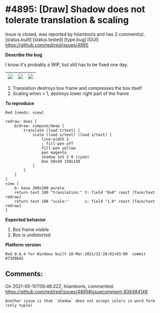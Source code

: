 
#4895: [Draw] Shadow does not tolerate translation & scaling
================================================================================
Issue is closed, was reported by hiiamboris and has 2 comment(s).
[status.built] [status.tested] [type.bug] [GUI]
<https://github.com/red/red/issues/4895>

**Describe the bug**

I know it's probably a WIP, but still has to be fixed one day.

| ![](https://i.gyazo.com/2d0ef78f7b86a3989b1fe8b62c277a69.gif) | ![](https://i.gyazo.com/ba6c4e276ba5da9694c118e30294ede3.gif) | ![](https://i.gyazo.com/8a58023addc9f7912fa75237ceaa9d32.gif) |
| - | - | - |

1. Translation destroys box frame and compresses the box itself
2. Scaling when > 1, destroys lower right part of the frame

**To reproduce**
```
Red [needs: view]

redraw: does [
	b/draw: compose/deep [
		translate (load t/text) [
			scale (load s/text) (load s/text) [
				line-width 2
				; fill-pen off
				fill-pen yellow
				pen magenta
				shadow 3x5 2 0 (cyan)
				box 50x50 150x150
			]
		]
	]
]
view [
	b: base 200x200 purple 
	return text 100 "translation:" t: field "0x0" react [face/text redraw]
	return text 100 "scale:"       s: field "1.0" react [face/text redraw]
]
```

**Expected behavior**

1. Box frame visible
2. Box is undistorted

**Platform version**
```
Red 0.6.4 for Windows built 18-Mar-2021/22:28:01+03:00  commit #73d9bd2
```



Comments:
--------------------------------------------------------------------------------

On 2021-05-10T09:48:22Z, hiiamboris, commented:
<https://github.com/red/red/issues/4895#issuecomment-836484149>

    Another issue is that `shadow` does not accept colors in word form (only tuple)

